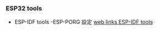 ### ESP32 tools
- ESP-IDF tools
-ESP-PORG 設定
[web links ESP-IDF tools](https://docs.espressif.com/projects/esp-idf/zh_CN/latest/esp32/api-guides/jtag-debugging/configure-ft2232h-jtag.html#usb)
